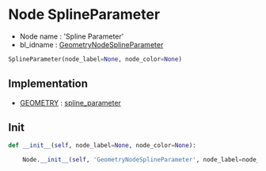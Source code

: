 # Node SplineParameter

- Node name : 'Spline Parameter'
- bl_idname : [GeometryNodeSplineParameter](https://docs.blender.org/api/current/bpy.types.GeometryNodeSplineParameter.html)


``` python
SplineParameter(node_label=None, node_color=None)
```
## Implementation

- [GEOMETRY](/docs/GeoNodes/socket_GEOMETRY.md) : [spline_parameter](/docs/GeoNodes/socket_GEOMETRY.md#spline_parameter)

## Init

``` python
def __init__(self, node_label=None, node_color=None):

    Node.__init__(self, 'GeometryNodeSplineParameter', node_label=node_label, node_color=node_color)
```
